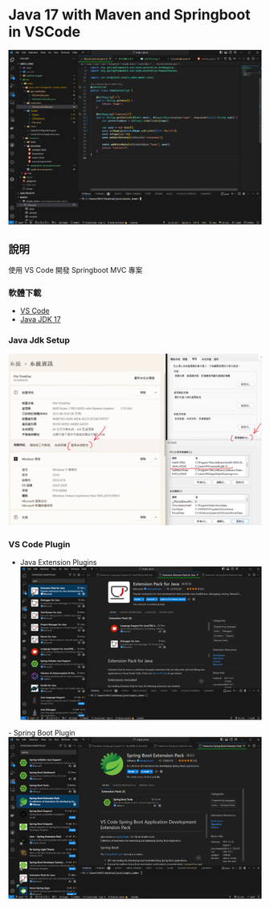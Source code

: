 # Java 17 with Maven and Springboot in VSCode


<div align="center">
  <kbd>
    <img src="readme-images/overview.png" />
  </kbd>
</div>

## 說明


使用 VS Code 開發 Springboot MVC 專案

### 軟體下載

- [VS Code](https://code.visualstudio.com/download)
- [Java JDK 17](https://www.openlogic.com/openjdk-downloads)

### Java Jdk Setup
<div align="center">
  <kbd>
    <img src="readme-images/java-env.png" />
  </kbd>
</div>


### VS Code Plugin

- Java Extension Plugins
  <div align="center">
  <kbd>
    <img src="readme-images/java-plugin.png" />
  </kbd>
</div>
- Spring Boot Plugin
    <div align="center">
  <kbd>
    <img src="readme-images/spring-plugin.png" />
  </kbd>
</div>

